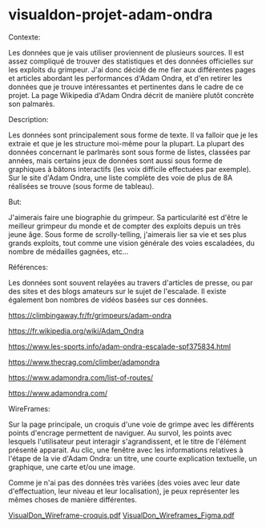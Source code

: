 # visualdon-projet-adam-ondra

Contexte: 

Les données que je vais utiliser proviennent de plusieurs sources. Il est assez compliqué de trouver des statistiques et des données officielles sur les exploits du grimpeur. J'ai donc décidé de me fier aux différentes pages et articles abordant les performances d'Adam Ondra, et d'en retirer les données que je trouve intéressantes et pertinentes dans le cadre de ce projet. La page Wikipedia d'Adam Ondra décrit de manière plutôt concrète son palmarès. 

Description:

Les données sont principalement sous forme de texte. Il va falloir que je les extraie et que je les structure moi-même pour la plupart. La plupart des données concernant le parlmarès sont sous forme de listes, classées par années, mais certains jeux de données sont aussi sous forme de graphiques à bâtons interactifs (les voix difficile effectuées par exemple). Sur le site d'Adam Ondra, une liste complète des voie de plus de 8A réalisées se trouve (sous forme de tableau). 

But:

J'aimerais faire une biographie du grimpeur. Sa particularité est d'être le meilleur grimpeur du monde et de compter des exploits depuis un très jeune âge. Sous forme de scrolly-telling, j'aimerais lier sa vie et ses plus grands exploits, tout comme une vision générale des voies escaladées, du nombre de médailles gagnées, etc... 

Références:

Les données sont souvent relayées au travers d'articles de presse, ou par des sites et des blogs amateurs sur le sujet de l'escalade. Il existe également bon nombres de vidéos basées sur ces données.

https://climbingaway.fr/fr/grimpeurs/adam-ondra

https://fr.wikipedia.org/wiki/Adam_Ondra

https://www.les-sports.info/adam-ondra-escalade-spf375834.html

https://www.thecrag.com/climber/adamondra

https://www.adamondra.com/list-of-routes/

https://www.adamondra.com/

WireFrames:

Sur la page principale, un croquis d'une voie de grimpe avec les différents points d'encrage permettent de naviguer. 
Au survol, les points avec lesquels l'utilisateur peut interagir s'agrandissent, et le titre de l'élément présenté apparait. 
Au clic, une fenêtre avec les informations relatives à l'étape de la vie d'Adam Ondra: un titre, une courte explication textuelle, un graphique, une carte et/ou une image.

Comme je n'ai pas des données très variées (des voies avec leur date d'effectuation, leur niveau et leur localisation), je peux représenter les mêmes choses de manière différentes. 

[VisualDon_Wireframe-croquis.pdf](https://github.com/ReyMyriam/visualdon-projet-adam-ondra/files/11001235/VisualDon_Wireframe-croquis.pdf)
[VisualDon_Wireframes_Figma.pdf](https://github.com/ReyMyriam/visualdon-projet-adam-ondra/files/11003021/VisualDon_Wireframes_Figma.pdf)
